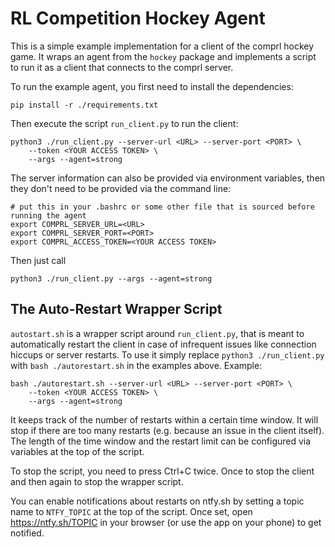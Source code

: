 RL Competition Hockey Agent
===========================

This is a simple example implementation for a client of the comprl hockey game.  It
wraps an agent from the `hockey` package and implements a script to run it as a client
that connects to the comprl server.

To run the example agent, you first need to install the dependencies:
```
pip install -r ./requirements.txt
```

Then execute the script `run_client.py` to run the client:
```
python3 ./run_client.py --server-url <URL> --server-port <PORT> \
    --token <YOUR ACCESS TOKEN> \
    --args --agent=strong
```

The server information can also be provided via environment variables, then they don't
need to be provided via the command line:
```
# put this in your .bashrc or some other file that is sourced before running the agent
export COMPRL_SERVER_URL=<URL>
export COMPRL_SERVER_PORT=<PORT>
export COMPRL_ACCESS_TOKEN=<YOUR ACCESS TOKEN>
```
Then just call
```
python3 ./run_client.py --args --agent=strong
```


## The Auto-Restart Wrapper Script


`autostart.sh` is a wrapper script around `run_client.py`, that is meant to
automatically restart the client in case of infrequent issues like connection
hiccups or server restarts.  To use it simply replace `python3 ./run_client.py`
with `bash ./autorestart.sh` in the examples above.  Example:
```
bash ./autorestart.sh --server-url <URL> --server-port <PORT> \
    --token <YOUR ACCESS TOKEN> \
    --args --agent=strong
```

It keeps track of the number of restarts within a certain time window.  It will
stop if there are too many restarts (e.g. because an issue in the client
itself).  The length of the time window and the restart limit can be configured
via variables at the top of the script.

To stop the script, you need to press Ctrl+C twice.  Once to stop the client
and then again to stop the wrapper script.

You can enable notifications about restarts on ntfy.sh by setting a topic name
to `NTFY_TOPIC` at the top of the script.  Once set, open https://ntfy.sh/TOPIC
in your browser (or use the app on your phone) to get notified.
